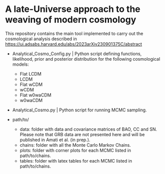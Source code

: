 # A late-Universe approach to the weaving of modern cosmology 

This repository contains the main tool implemented to carry out the cosmological analysis described in https://ui.adsabs.harvard.edu/abs/2023arXiv230901375C/abstract

* Analytical_Cosmo_Config.py | Python script defining functions, likelihood, prior and posterior distribution for the following cosmological models:
    - Flat LCDM
    - LCDM
    - Flat wCDM
    - wCDM
    - Flat w0waCDM
    - w0waCDM

* Analytical_Cosmo.py | Python script for running MCMC sampling.

* path/to/
    - data:   folder with data and covariance matrices of BAO, CC and SN. Please note that GRB data are not presented here and will be published in Amati et al. (in prep.).
    - chains: folder with all the Monte Carlo Markov Chains.
    - plots:  folder with corner plots for each MCMC listed in path/to/chains.
    - tables: folder with latex tables for each MCMC listed in path/to/chains.
